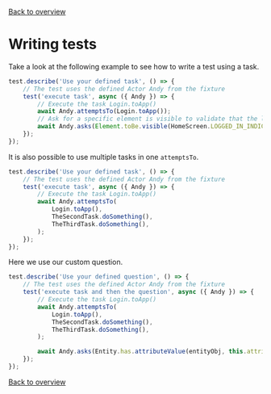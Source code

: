 [Back to overview](../guides.md)

# Writing tests

Take a look at the following example to see how to write a test using a task. 

```typescript
test.describe('Use your defined task', () => {
    // The test uses the defined Actor Andy from the fixture
    test('execute task', async ({ Andy }) => {
        // Execute the task Login.toApp()
        await Andy.attemptsTo(Login.toApp());
        // Ask for a specific element is visible to validate that the login was successful
        await Andy.asks(Element.toBe.visible(HomeScreen.LOGGED_IN_INDICATOR));
    });
});
```

It is also possible to use multiple tasks in one `attemptsTo`.

```typescript
test.describe('Use your defined task', () => {
    // The test uses the defined Actor Andy from the fixture
    test('execute task', async ({ Andy }) => {
        // Execute the task Login.toApp()
        await Andy.attemptsTo(
            Login.toApp(), 
            TheSecondTask.doSomething(),
            TheThirdTask.doSomething(),
        );
    });
});
```

Here we use our custom question. 

```typescript
test.describe('Use your defined question', () => {
    // The test uses the defined Actor Andy from the fixture
    test('execute task and then the question', async ({ Andy }) => {
        // Execute the task Login.toApp()
        await Andy.attemptsTo(
            Login.toApp(), 
            TheSecondTask.doSomething(),
            TheThirdTask.doSomething(),
        );

        await Andy.asks(Entity.has.attributeValue(entityObj, this.attribute, this.value));
    });
});
```
[Back to overview](../guides.md)
